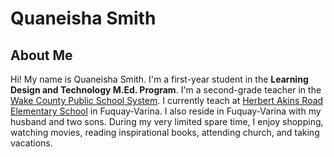 # Quaneisha Smith

## About Me
Hi! My name is Quaneisha Smith.  I'm a first-year student in the **Learning Design and Technology M.Ed. Program**.  I'm a second-grade teacher in the [Wake County Public School System](https://www.wcpss.net).  I currently teach at [Herbert Akins Road Elementary School](https://www.wcpss.net/herbertakinsroades) in Fuquay-Varina.  I also reside in Fuquay-Varina with my husband and two sons. During my very limited spare time, I enjoy shopping, watching movies, reading inspirational books, attending church, and taking vacations.
